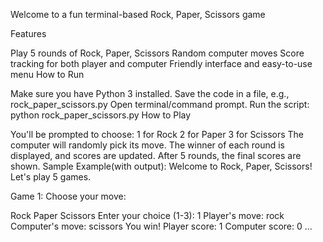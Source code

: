 Welcome to a fun terminal-based Rock, Paper, Scissors game

Features

Play 5 rounds of Rock, Paper, Scissors
Random computer moves
Score tracking for both player and computer
Friendly interface and easy-to-use menu
How to Run

Make sure you have Python 3 installed.
Save the code in a file, e.g., rock_paper_scissors.py
Open terminal/command prompt.
Run the script: python rock_paper_scissors.py
How to Play

You'll be prompted to choose: 1 for Rock 2 for Paper 3 for Scissors
The computer will randomly pick its move.
The winner of each round is displayed, and scores are updated.
After 5 rounds, the final scores are shown.
Sample Example(with output): Welcome to Rock, Paper, Scissors! Let's play 5 games.

Game 1: Choose your move:

Rock
Paper
Scissors Enter your choice (1-3): 1 Player's move: rock Computer's move: scissors You win! Player score: 1 Computer score: 0 ...
